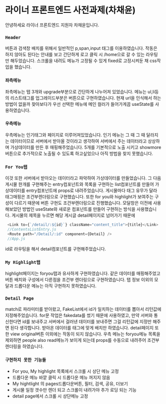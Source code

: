 # 라이너 프론트엔드 사전과제(차채윤)

안녕하세요 라이너 프론트엔드 지원자 차채윤입니다.


### `Header`

버튼과 검색창 배치를 위해서 일반적인 p,span,input 태그를 이용하였습니다.
작동은 하지 않아도 된다는 안내를 보고 간단하게 로고 클릭 시 /home으로 갈 수 있는 라우팅만 해두었습니다.
스크롤을 내려도 메뉴가 고정될 수 있게 fixed로 고정시켜둔 채 css작업을 했습니다.

### `좌측메뉴`

좌측메뉴는 탭 3개와 upgrade부분으로 간단하게 나누어져 있었습니다.
메뉴는 ul,li등의 리스트태그를 업그레이드부분은 버튼으로 구현하였습니다.
현재 url을 인식해서 하는 방법이 없을까 찾아보다가 우선 선택한 메뉴에 메인 컬러가 들어가게끔 useState를 사용하였습니다.

### `우측메뉴`

우측메뉴는 인기태그와 페이지로 이루어져있었습니다.
인기 메뉴는 그 때 그 때 달라지는 데이터이므로 서버에서 받아올 것이라고 생각하여 서버에서 주는 데이터라고 상상하며 가상데이터를 만든 후 매핑해주었습니다.
5개를 기본적으로 노출 시키고 showmore버튼으로 추가적으로 노출될 수 있도록 하고싶었으나 아직 방법을 찾지 못했습니다.


### `For You탭`

이것 또한 서버에서 받아오는 데이터라고 파악하여 가상데이터를 만들었습니다.
그 다음 게시물 한개를 구현해주는 entry컴포넌트와 목록을 구현하는 list컴포넌트를 만들어 가상데이터를 entry컴포넌트에 props로 내려주었습니다.
게시물마다 태그 유무가 달라 태그매핑은 조건부렌더링으로 구현했습니다.
또한 for you와 highlight가 보여주는 구성이 다르기 때문에 버튼 구현도 조건부렌더링으로 진행했습니다.
모달창은 이전에 사용해보았던 방법인 useState와 새로운 컴포넌트를 만들어 구현하는 방식을 사용했습니다.
게시물의 제목을 누르면 해당 게시글 detail페이지로 넘어가기 때문에 
```js
 <Link to={`/detail/:${id}`} className="content_title">{title}</Link>
 //ContentsListEntry.js
 <Route path="/Detail/:id" component={Detail} />
 //App.js
```
id로 라우팅을 해서 detail컴포넌트를 구현해주었습니다.

### `My Highlight탭`

highlight페이지는 foryou탭과 유사하게 구현하였습니다. 같은 데이터를 매핑해주었고 버튼 배치와 구성에서 다른점을 조건부 렌더링으로 구현하였습니다.
탭 정보 이외의 모달과 드롭다운 메뉴는 아직 구현하지 못하였습니다.

### `Detail Page`

match로 파라미터를 받아왔고, FakeList에서 id가 일치하는 데이터를 뽑아서 리턴값에 지정해주었습니다.
for문 작업은 fakedata를 썼기 때문에 사용하였고, 만약 서버와 통신한다면 id를 보내주고 서버에서 걸러낸 데이터를 보내주면 그걸 리턴값에 지정만 해주면 된다 생각합니다.
받아온 데이터를 태그에 맞게 배치만 하였습니다. 
detail페이지 또한 view original버튼 이외에는 작동이 되지 않습니다.
우측 메뉴는 foryou메뉴 목록을 제외하면 people also read메뉴가 보이게 되는데 props를 수동으로 내려주어 조건부 렌더링을 하였습니다.



### `구현하지 못한 기능들`

- For you, My highlight 목록에서 스크롤 시 상단 메뉴 고정
- 드롭다운 메뉴 바깥 클릭 시 드롭다운 메뉴 꺼지지 않음
- My hightlight 의 pages드롭다운버튼, 필터, 검색, 공유, 더보기
- 게시물 일정 갯수만 렌더 되고 스크롤이 내려가야 추가 로딩 되는 기능
- detail page에서 스크롤 시 상단메뉴 고정




